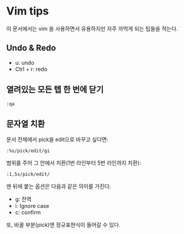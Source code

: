 # Vim tips

이 문서에서는 vim 을 사용하면서 유용하지만 자주 까먹게 되는 팁들을 적는다.

## Undo & Redo

- u: undo
- Ctrl + r: redo

## 열려있는 모든 텝 한 번에 닫기

```vim
:qa
```

## 문자열 치환

문서 전체에서 pick을 edit으로 바꾸고 싶다면:

```vim
:%s/pick/edit/gi
```

범위를 주어 그 안에서 치환(1번 라인부터 5번 라인까지 치환):
```vim
:1,5s/pick/edit/
```

맨 뒤에 붙는 옵션은 다음과 같은 의미를 가진다.
- g: 전역
- i: Ignore case
- c: confirm

또, 바꿀 부분(pick)엔 정규표현식이 들어갈 수 있다.
